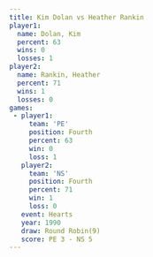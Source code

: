 ```yaml
---
title: Kim Dolan vs Heather Rankin
player1:               
  name: Dolan, Kim     
  percent: 63          
  wins: 0              
  losses: 1            
player2:               
  name: Rankin, Heather
  percent: 71          
  wins: 1              
  losses: 0            
games:
 - player1:          
     team: 'PE'      
     position: Fourth
     percent: 63     
     win: 0          
     loss: 1         
   player2:          
     team: 'NS'      
     position: Fourth
     percent: 71     
     win: 1          
     loss: 0         
   event: Hearts       
   year: 1990          
   draw: Round Robin(9)
   score: PE 3 - NS 5  
---
```


